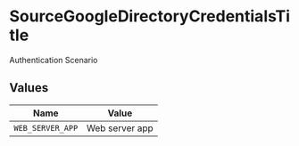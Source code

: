 # SourceGoogleDirectoryCredentialsTitle

Authentication Scenario


## Values

| Name             | Value            |
| ---------------- | ---------------- |
| `WEB_SERVER_APP` | Web server app   |